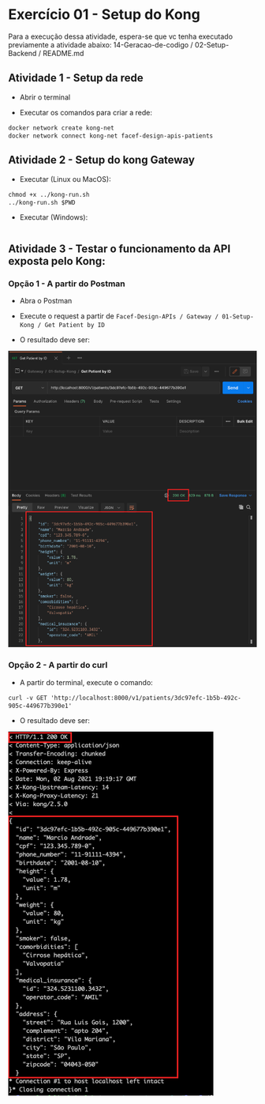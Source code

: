 # Exercício 01 - Setup do Kong

Para a execução dessa atividade, espera-se que vc tenha executado previamente a atividade abaixo:
14-Geracao-de-codigo / 02-Setup-Backend / README.md

## Atividade 1 - Setup da rede

- Abrir o terminal

- Executar os comandos para criar a rede:
```
docker network create kong-net
docker network connect kong-net facef-design-apis-patients
```

## Atividade 2 - Setup do kong Gateway

- Executar (Linux ou MacOS):
```
chmod +x ../kong-run.sh
../kong-run.sh $PWD
```

- Executar (Windows):
```

```

## Atividade 3 - Testar o funcionamento da API exposta pelo Kong:

### Opção 1 - A partir do Postman

- Abra o Postman 

- Execute o request a partir de `Facef-Design-APIs / Gateway / 01-Setup-Kong / Get Patient by ID`

- O resultado deve ser:

![print_postman.png](print_postman.png)

### Opção 2 - A partir do curl

- A partir do terminal, execute o comando:
```
curl -v GET 'http://localhost:8000/v1/patients/3dc97efc-1b5b-492c-905c-449677b390e1'
```

- O resultado deve ser:

![print_curl.png](print_curl.png)